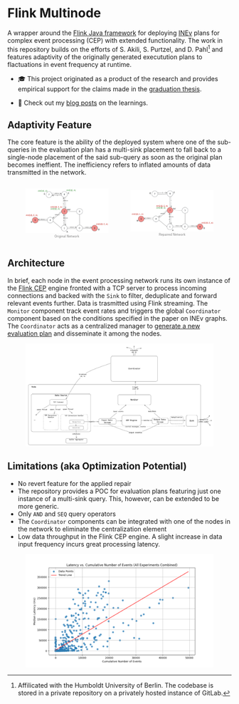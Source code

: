 # Flink Multinode

A wrapper around the [Flink Java framework](https://flink.apache.org/) for deploying [INEv](https://dl.acm.org/doi/abs/10.1145/3588955) plans for complex event processing (CEP) with extended functionality. The work in this repository builds on the efforts of S. Akili, S. Purtzel, and D. Pahl[^1] and features adaptivity of the originally generated executution plans to flactuations in event frequency at runtime.

* :mortar_board: This project originated as a product of the research and provides empirical support for the claims made in the [graduation thesis](docs/Bsc_Thesis_Monoinformatik_HU_Kristina_Pianykh.pdf).

* :pencil: Check out my [blog posts](https://kristina-pianykh.github.io/blog/) on the learnings.

## Adaptivity Feature

The core feature is the ability of the deployed system where one of the sub-queries in the evaluation plan has a multi-sink placement to fall back to a single-node placement of the said sub-query as soon as the original plan becomes ineffient. The inefficiency refers to inflated amounts of data transmitted in the network.

<div style="display: flex; justify-content: space-between; align-items: center;">
  <figure style="margin-right: 10px; text-align: center;">
    <img src="docs/example_network.png" width="280" alt="Original Network" />
    <figcaption style="font-size: 0.5em; color: grey;">Original Network</figcaption>
  </figure>

  <figure style="text-align: center;">
    <img src="docs/example_network_repaired.png" width="280" alt="Repaired Network" />
      <figcaption style="font-size: 0.5em; color: grey;">Repaired Network</figcaption>
  </figure>
</div>

## Architecture

In brief, each node in the event processing network runs its own instance of the [Flink CEP](https://nightlies.apache.org/flink/flink-docs-master/docs/libs/cep/) engine fronted with a TCP server to process incoming connections and backed with the `Sink` to filter, deduplicate and forward relevant events further. Data is trasmitted using Flink streaming. The `Monitor` component track event rates and triggers the global `Coordinator` component based on the conditions specified in the paper on INEv graphs. The `Coordinator` acts as a centralized manager to [generate a new evaluation plan](https://github.com/Kristina-Pianykh/multisink-adaptive/blob/main/src/main/java/playground/Playground.java) and disseminate it among the nodes.

<figure style="text-align: center;">
  <img src="docs/architecture.png" alt="Architecture" />
  <!-- <figcaption style="font-size: 0.9em; color: grey;">System Architecture</figcaption> -->
</figure>

## Limitations (aka Optimization Potential)

* No revert feature for the applied repair
* The repository provides a POC for evaluation plans featuring just one instance of a multi-sink query. This, however, can be extended to be more generic.
* Only `AND` and `SEQ` query operators
* The `Coordinator` components can be integrated with one of the nodes in the network to eliminate the centralization element
* Low data throughput in the Flink CEP engine. A slight increase in data input frequency incurs great processing latency.

<figure style="text-align: center;">
  <img src="docs/latency_cumulative.png" width="600" alt="Latency Cumulative" />
  <!-- <figcaption style="font-size: 0.9em; color: grey;">Flink CEP Processing Latency as a Function of Data Input Rate</figcaption> -->
</figure>


[^1]: Affilicated with the Humboldt University of Berlin. The codebase is stored in a private repository on a privately hosted instance of GitLab.
